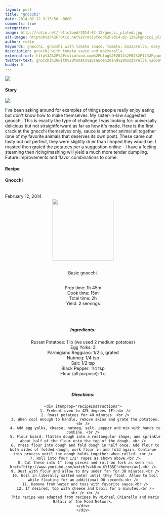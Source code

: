 ```yaml
---
layout: post
title: "gnocchi"
date: 2014-02-12 9:15:50 -0600
comments: true
categories: 
image: http://rotio.net/rotiofood/2014-02-12/gnocci_plated.jpg
alt-image: http%3A%2F%2Frotio.net%2Frotiofood%2F2014-02-12%2Fgnocci_plated.jpg
author: rotio
keywords: gnocchi, gnocchi with tomato sauce, tomato, mozzarella, easy gnocci
description: gnocchi with tomato sauce and mozzarella.
external-url: http%3A%2F%2Frotiofood.com%2Fblog%2F2014%2F02%2F12%2Fgnocchi%2F
twitter-text: gnocchi%20with%20tomato%20sauce%20and%20mozzarella.%20on%20rotio%2Ffood%20%23rotiofood 
buddy: 0
---
```

<!-- more -->
<img src="http://rotio.net/rotiofood/2014-02-12/gnocci_plated.jpg" />
<a href="https://plus.google.com/107103100819027957630?rel=author" style="display:none">{{page.author }}</a>


<h4>Story</h4>
  <div>
	<img src="http://rotio.net/rotiofood/2014-02-12/gnocci_assembly.gif" />
    <p>
	I've been asking around for examples of things people really enjoy eating but don't know how to make themselves. My sister-in-law suggested gnocchi. This is exactly the type of challenge I was looking for: universally delicious but not straightforward as far as how it's made. Here is the first crack at the gnocchi themselves only, sauce is another animal all together (one of my favorite animals that deserves its own post). These came out tasty but not perfect, they were slightly drier than I hoped they would be. I roasted then grated the potatoes per a suggestion online - I have a feeling steaming then ricing/mashing will yield a much more tender dumpling.  Future improvements and flavor combinations to come.
	</p>
  </div>
<h4>Recipe</b> </h4> 
  <div itemscope itemtype="http://schema.org/Recipe" >
  <h4 itemprop="name">Gnocchi</h4>
  
  <br />
    February 12, 2014
<center>
  <img itemprop="image" width="200px"  src="http://rotio.net/rotiofood/2014-02-12/gnocci_assembly.gif" />
  
  <br /><span itemprop="description">Basic gnocchi.</span><br />

  <br />Prep time: <time datetime="PT1H45M" itemprop="prepTime">1h 45m</time> 
  <br />Cook time: <time datetime="PT15M" itemprop="cookTime">15m</time>
  <br />Total time: <time datetime="PT2H" itemprop="totalTime">2h</time>
  <br />Yield: <span itemprop="recipeYield">2 servings </span>
  
  <br />
  <br /><h5>Ingredients:</h5>
    <span itemprop="ingredients" itemscope itemtype="http://schema.org/RecipeIngredient">
      <span itemprop="name">Russet Potatoes</span>: 
      <span itemprop="amount">1 lb</span> (we used 2 medium potatoes)
    </span><br />
    <span itemprop="ingredients" itemscope itemtype="http://schema.org/RecipeIngredient">
      <span itemprop="name">Egg Yolks</span>:
      <span itemprop="amount">3</span>
    </span><br />
	<span itemprop="ingredients" itemscope itemtype="http://schema.org/RecipeIngredient">
      <span itemprop="name">Parmigiano Reggiano</span>:
      <span itemprop="amount">1/2 c, grated</span>
    </span><br />
	<span itemprop="ingredients" itemscope itemtype="http://schema.org/RecipeIngredient">
      <span itemprop="name">Nutmeg</span>:
      <span itemprop="amount">1/4 tsp</span>
    </span><br />
	<span itemprop="ingredients" itemscope itemtype="http://schema.org/RecipeIngredient">
      <span itemprop="name">Salt</span>:
      <span itemprop="amount">1/2 tsp</span>
    </span><br />
	<span itemprop="ingredients" itemscope itemtype="http://schema.org/RecipeIngredient">
      <span itemprop="name">Black Pepper</span>:
      <span itemprop="amount">1/4 tsp</span>
    </span><br />
	<span itemprop="ingredients" itemscope itemtype="http://schema.org/RecipeIngredient">
      <span itemprop="name">Flour</span> (all purpose):
      <span itemprop="amount">1 c</span>
    </span><br />
	
	
  <br /><h5>Directions:</h5>
	
    <div itemprop="recipeInstructions">
      1. Preheat oven to 425 degrees (F).<br />
	  2. Roast potatoes for 40 minutes. <br />
      3. When cool enough to handle, remove skins and grate the potatoes. <br />
	  4. Add egg yolks, cheese, nutmeg, salt, pepper and mix with hands to combine. <br />
	  5. Flour board, flatten dough into a rectangular shape, and sprinkle about half of the flour onto the top of the dough. <br />
	  6. Press flour into dough and fold dough in half once. Add flour to both sides of folded dough, work flour in and fold again. Continue this process until the dough holds together when rolled. <br />
	  7. Roll into four 1/2" ropes as shown above.<br />
	  8. Cut these into 1" long pieces and roll on fork as seen [<a href="http://www.youtube.com/watch?v=kD-m_GYf35E">here</a>].<br />
	  9. Dust with flour and allow to dry under fan for 30 minutes.<br />
	  10. Boil in liberally salted water until they float. Allow to boil while floating for an additional 90 seconds.<br />
	  11. Remove from water and toss with favorite sauce.<br />
	  12. If desired, top with cheese and broil for 5 minutes.<br />
	  <br /> <br />
	  This recipe was adapted from recipes by Michael Chiarello and Mario Batali of the Food Network.
	</div>
	</div>



 
